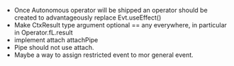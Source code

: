 
- Once Autonomous operator will be shipped an operator should be created to advantageously 
replace Evt.useEffect()
- Make CtxResult type argument optional == any everywhere, in particular in Operator.fL.result 
- implement attach attachPipe
- Pipe should not use attach.
- Maybe a way to assign restricted event to mor general event.
